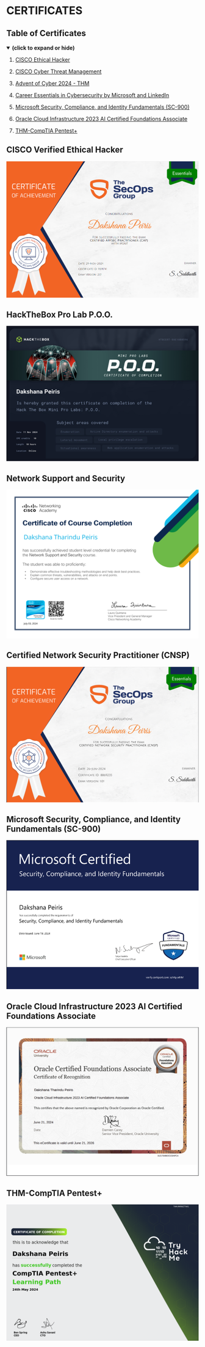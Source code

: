 # CERTIFICATES

## Table of Certificates
<details open>
<summary><b>(click to expand or hide)</b></summary>  


1. [CISCO Ethical Hacker](#eh)

1. [CISCO Cyber Threat Management](#ctm)

1. [Advent of Cyber 2024 - THM](#aoc)

1. [Career Essentials in Cybersecurity by Microsoft and LinkedIn](#m&l)

1. [Microsoft Security, Compliance, and Identity Fundamentals (SC-900)](#micro)

1. [Oracle Cloud Infrastructure 2023 AI Certified Foundations Associate](#oracle)

1. [THM-CompTIA Pentest+](#thmcom)




</details>

<a id="cap"></a>
## CISCO Verified Ethical Hacker

![CISCO Verified Ethical Hack](https://github.com/YuklidD/YuklidD/blob/main/Assets/Certified%20AppSec%20Practitioner%20(CAP).png)

<a id="poo"></a>
## HackTheBox Pro Lab P.O.O.

![HackTheBox Pro Lab P.O.O.](https://github.com/YuklidD/YuklidD/blob/main/Assets/HTB%20Pro%20Lab%20P.O.O..png)

<a id="cisconet"></a>
## Network Support and Security

![Network Support and Security](https://github.com/YuklidD/YuklidD/blob/main/Assets/Network%20Support%20and%20Security.png)

<a id="cnsp"></a>
## Certified Network Security Practitioner (CNSP)

![Certified Network Security Practitioner (CNSP)](https://github.com/YuklidD/YuklidD/blob/main/Assets/Certified%20Network%20Security%20Practitioner%20(CNSP).png)

<a id="micro"></a>
## Microsoft Security, Compliance, and Identity Fundamentals (SC-900) 

![Microsoft Security, Compliance, and Identity Fundamentals (SC-900)](https://github.com/YuklidD/YuklidD/blob/a0fcb30b41e22030b22783cfeb49a4148d0daf19/Assets/Microsoft%20Security%2C%20Compliance%2C%20and%20Identity%20Fundamentals%20(SC-900).png)

<a id="oracle"></a>
## Oracle Cloud Infrastructure 2023 AI Certified Foundations Associate

![Oracle Cloud Infrastructure 2023 AI Certified Foundations Associate](https://github.com/YuklidD/YuklidD/blob/main/Assets/%20Oracle%20Cloud%20Infrastructure%202023%20AI%20Certified%20Foundations%20Associate.png)

<a id="thmcom"></a>
## THM-CompTIA Pentest+

![THM-CompTIA Pentest+](https://github.com/YuklidD/YuklidD/blob/main/Assets/THM-RM98LT7VK1.png)

